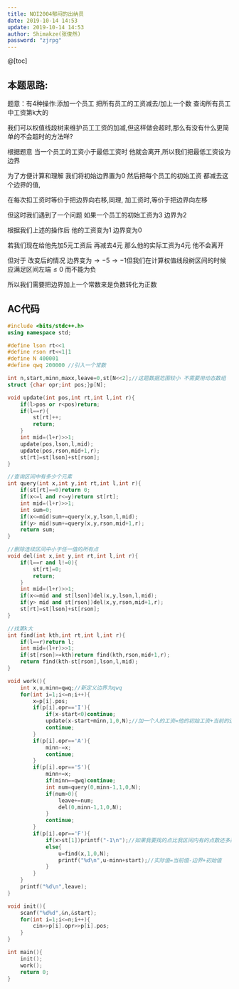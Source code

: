 ```yaml
---
title: NOI2004郁闷的出纳员
date: 2019-10-14 14:53
update: 2019-10-14 14:53
author: Shimakze(张俊然)
password: "zjrpg"
---
```


@[toc]

## 本题思路:

题意：有4种操作:添加一个员工 把所有员工的工资减去/加上一个数 查询所有员工中工资第k大的

我们可以权值线段树来维护员工工资的加减,但这样做会超时,那么有没有什么更简单的不会超时的方法咩? 

根据题意 当一个员工的工资小于最低工资时 他就会离开,所以我们把最低工资设为边界

为了方便计算和理解 我们将初始边界置为0 然后把每个员工的初始工资 都减去这个边界的值, 

在每次扣工资时等价于把边界向右移,同理, 加工资时,等价于把边界向左移 

但这时我们遇到了一个问题 如果一个员工的初始工资为3 边界为2 

根据我们上述的操作后 他的工资变为1 边界变为0 

若我们现在给他先加5元工资后 再减去4元 那么他的实际工资为4元 他不会离开

但对于 改变后的情况 边界变为$\rightarrow -5 \rightarrow -1$但我们在计算权值线段树区间的时候 应满足区间左端$\leq 0$ 而不能为负 

所以我们需要把边界加上一个常数来是负数转化为正数  

## AC代码

```cpp
#include <bits/stdc++.h>
using namespace std;

#define lson rt<<1
#define rson rt<<1|1
#define N 400001
#define qwq 200000 //引入一个常数

int n,start,minn,maxx,leave=0,st[N<<2];//这题数据范围较小 不需要用动态数组
struct {char opr;int pos;}p[N];

void update(int pos,int rt,int l,int r){
    if(l>pos or r<pos)return;
    if(l==r){
        st[rt]++;
        return;
    }
    int mid=(l+r)>>1;
    update(pos,lson,l,mid);
    update(pos,rson,mid+1,r);
    st[rt]=st[lson]+st[rson];
}

//查询区间中有多少个元素
int query(int x,int y,int rt,int l,int r){
    if(st[rt]==0)return 0;
    if(x<=l and r<=y)return st[rt];
    int mid=(l+r)>>1;
    int sum=0;
    if(x<=mid)sum+=query(x,y,lson,l,mid);
    if(y> mid)sum+=query(x,y,rson,mid+1,r);
    return sum;
}

//删除连续区间中小于任一值的所有点
void del(int x,int y,int rt,int l,int r){
    if(l==r and l!=0){
        st[rt]=0;
        return;
    }
    int mid=(l+r)>>1;
    if(x<=mid and st[lson])del(x,y,lson,l,mid);
    if(y> mid and st[rson])del(x,y,rson,mid+1,r);
    st[rt]=st[lson]+st[rson];
}

//找第k大
int find(int kth,int rt,int l,int r){
    if(l==r)return l;
    int mid=(l+r)>>1;
    if(st[rson]>=kth)return find(kth,rson,mid+1,r);
    return find(kth-st[rson],lson,l,mid);
}

void work(){
    int x,u,minn=qwq;//新定义边界为qwq
    for(int i=1;i<=n;i++){
        x=p[i].pos;
        if(p[i].opr=='I'){
            if(x-start<0)continue;
            update(x-start+minn,1,0,N);//加一个人的工资=他的初始工资+当前的边界值
            continue;
        }
        if(p[i].opr=='A'){
            minn-=x;
            continue;
        }
        if(p[i].opr=='S'){
            minn+=x;
            if(minn==qwq)continue;
            int num=query(0,minn-1,1,0,N);
            if(num>0){
                leave+=num;
                del(0,minn-1,1,0,N);
            }
            continue;
        }
        if(p[i].opr=='F'){
            if(x>st[1])printf("-1\n");//如果我要找的点比我区间内有的点数还多那么就输出-1
            else{
                u=find(x,1,0,N);
                printf("%d\n",u-minn+start);//实际值=当前值-边界+初始值
            }
        }
    }
    printf("%d\n",leave);
}

void init(){
    scanf("%d%d",&n,&start);
    for(int i=1;i<=n;i++){
        cin>>p[i].opr>>p[i].pos;
    }
}

int main(){
    init();
    work();
    return 0;
}
```
